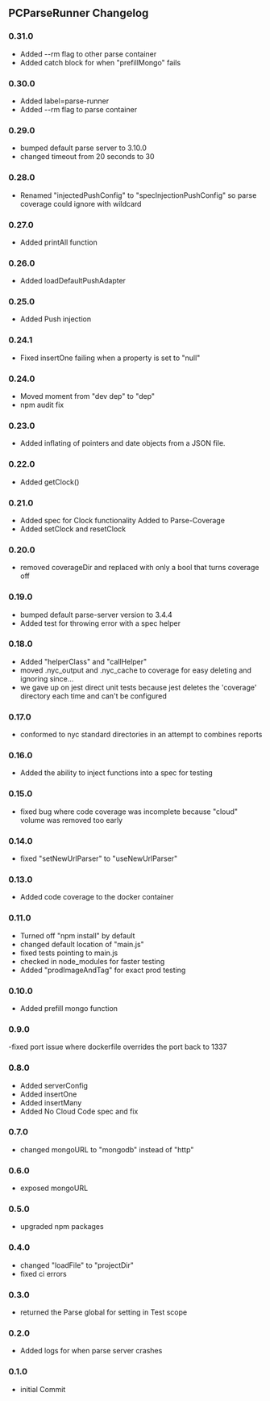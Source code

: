 ## PCParseRunner Changelog

### 0.31.0
- Added --rm flag to other parse container
- Added catch block for when "prefillMongo" fails

### 0.30.0
- Added label=parse-runner
- Added --rm flag to parse container

### 0.29.0
- bumped default parse server to 3.10.0
- changed timeout from 20 seconds to 30

### 0.28.0
- Renamed "injectedPushConfig" to "specInjectionPushConfig" so parse coverage could ignore with wildcard

### 0.27.0
- Added printAll function

### 0.26.0
- Added loadDefaultPushAdapter

### 0.25.0
- Added Push injection

### 0.24.1
- Fixed insertOne failing when a property is set to "null"

### 0.24.0
- Moved moment from "dev dep" to "dep"
- npm audit fix

### 0.23.0

- Added inflating of pointers and date objects from a JSON file.

### 0.22.0

- Added getClock()

### 0.21.0

- Added spec for Clock functionality Added to Parse-Coverage
- Added setClock and resetClock

### 0.20.0

- removed coverageDir and replaced with only a bool that turns coverage off

### 0.19.0

- bumped default parse-server version to 3.4.4
- Added test for throwing error with a spec helper

### 0.18.0

- Added "helperClass" and "callHelper"
- moved .nyc_output and .nyc_cache to coverage for easy deleting and ignoring since...
- we gave up on jest direct unit tests because jest deletes the 'coverage' directory each time and can't be configured

### 0.17.0

- conformed to nyc standard directories in an attempt to combines reports

### 0.16.0

- Added the ability to inject functions into a spec for testing

### 0.15.0

- fixed bug where code coverage was incomplete because "cloud" volume was removed too early

### 0.14.0

- fixed "setNewUrlParser" to "useNewUrlParser"

### 0.13.0

- Added code coverage to the docker container

### 0.11.0

- Turned off "npm install" by default
- changed default location of "main.js"
- fixed tests pointing to main.js
- checked in node_modules for faster testing
- Added "prodImageAndTag" for exact prod testing

### 0.10.0

- Added prefill mongo function

### 0.9.0

-fixed port issue where dockerfile overrides the port back to 1337

### 0.8.0

- Added serverConfig
- Added insertOne
- Added insertMany
- Added No Cloud Code spec and fix

### 0.7.0

- changed mongoURL to "mongodb" instead of "http"

### 0.6.0

- exposed mongoURL

### 0.5.0

- upgraded npm packages

### 0.4.0

- changed "loadFile" to "projectDir"
- fixed ci errors

### 0.3.0

- returned the Parse global for setting in Test scope

### 0.2.0

- Added logs for when parse server crashes

### 0.1.0

- initial Commit